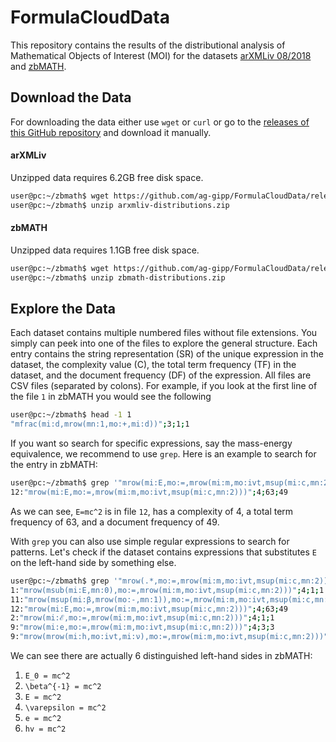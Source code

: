 
# FormulaCloudData

This repository contains the results of the distributional analysis of Mathematical Objects of Interest (MOI) for the datasets [arXMLiv 08/2018](https://sigmathling.kwarc.info/resources/arxmliv-dataset-082018/) and [zbMATH](https://zbmath.org/).

## Download the Data

For downloading the data either use `wget` or `curl` or go to the [releases of this GitHub repository](https://github.com/ag-gipp/FormulaCloudData/releases) and download it manually.

#### arXMLiv
Unzipped data requires 6.2GB free disk space.
``` sh
user@pc:~/zbmath$ wget https://github.com/ag-gipp/FormulaCloudData/releases/download/2.0-arxiv/arxmliv-distributions.zip
user@pc:~/zbmath$ unzip arxmliv-distributions.zip
```

#### zbMATH
Unzipped data requires 1.1GB free disk space.
```sh
user@pc:~/zbmath$ wget https://github.com/ag-gipp/FormulaCloudData/releases/download/1.0-zb/zbmath-distributions.zip
user@pc:~/zbmath$ unzip zbmath-distributions.zip
```

## Explore the Data

Each dataset contains multiple numbered files without file extensions. You simply can peek into one of the files to explore the general structure. Each entry contains the string representation (SR) of the unique expression in the dataset, the complexity value (C), the total term frequency (TF) in the dataset, and the document frequency (DF) of the expression. All files are CSV files (separated by colons). For example, if you look at the first line of the file `1` in zbMATH you would see the following
``` sh
user@pc:~/zbmath$ head -1 1
"mfrac(mi:d,mrow(mn:1,mo:+,mi:d))";3;1;1
```

If you want so search for specific expressions, say the mass-energy equivalence, we recommend to use `grep`. Here is an example to search for the entry in zbMATH:
``` sh
user@pc:~/zbmath$ grep '"mrow(mi:E,mo:=,mrow(mi:m,mo:ivt,msup(mi:c,mn:2)))"' *
12:"mrow(mi:E,mo:=,mrow(mi:m,mo:ivt,msup(mi:c,mn:2)))";4;63;49
```
As we can see, `E=mc^2` is in file `12`, has a complexity of 4, a total term frequency of 63, and a document frequency of 49.

With `grep` you can also use simple regular expressions to search for patterns. Let's check if the dataset contains expressions that substitutes `E` on the left-hand side by something else.
``` sh
user@pc:~/zbmath$ grep '"mrow(.*,mo:=,mrow(mi:m,mo:ivt,msup(mi:c,mn:2)))"' *
1:"mrow(msub(mi:E,mn:0),mo:=,mrow(mi:m,mo:ivt,msup(mi:c,mn:2)))";4;1;1
11:"mrow(msup(mi:β,mrow(mo:-,mn:1)),mo:=,mrow(mi:m,mo:ivt,msup(mi:c,mn:2)))";4;1;1
12:"mrow(mi:E,mo:=,mrow(mi:m,mo:ivt,msup(mi:c,mn:2)))";4;63;49
2:"mrow(mi:ℰ,mo:=,mrow(mi:m,mo:ivt,msup(mi:c,mn:2)))";4;1;1
9:"mrow(mi:e,mo:=,mrow(mi:m,mo:ivt,msup(mi:c,mn:2)))";4;3;3
9:"mrow(mrow(mi:h,mo:ivt,mi:ν),mo:=,mrow(mi:m,mo:ivt,msup(mi:c,mn:2)))";4;1;1
```
We can see there are actually 6 distinguished left-hand sides in zbMATH:
1) `E_0 = mc^2`
2) `\beta^{-1} = mc^2`
3) `E = mc^2`
4) `\varepsilon = mc^2`
5) `e = mc^2`
6) `hv = mc^2`
